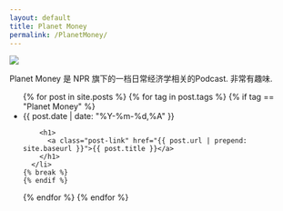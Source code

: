 ```yaml
---
layout: default
title: Planet Money
permalink: /PlanetMoney/
---
```

![](http://media.npr.org/assets/img/2015/12/18/planetmoney_sq-c7d1c6f957f3b7f701f8e1d5546695cebd523720-s300-c85.jpg)

Planet Money 是 NPR 旗下的一档日常经济学相关的Podcast. 非常有趣味.

<div class="home">

  <ul class="post-list">
{% for post in site.posts %}
  {% for tag in post.tags %}
    {% if tag == "Planet Money" %}
      <li>
        <!--<span class="post-meta">{{ post.date | date: "%b %-d, %Y" }}</span>-->
        <span class="post-meta">{{ post.date | date: "%Y-%m-%d,%A" }}</span>

        <h1>
          <a class="post-link" href="{{ post.url | prepend: site.baseurl }}">{{ post.title }}</a>
        </h1>
      </li>
    {% break %}
    {% endif %}
  {% endfor %}
{% endfor %}
  </ul>

</div>
